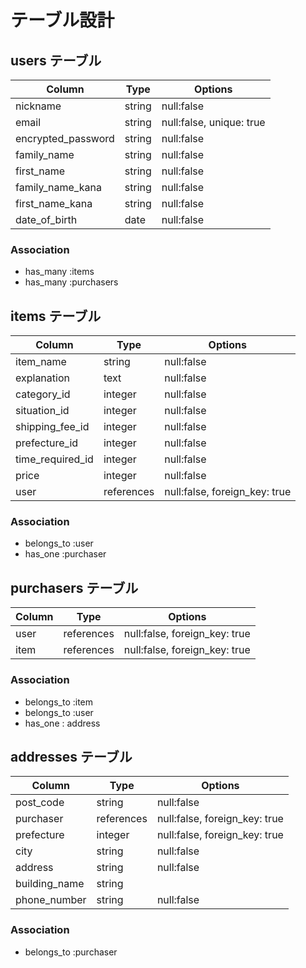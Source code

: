 # テーブル設計

## users テーブル     

| Column             | Type   | Options    |
| -------------------| ------ | -----------|
| nickname            | string | null:false |
| email              | string | null:false, unique: true|
| encrypted_password | string | null:false |
| family_name        | string | null:false |
| first_name         | string | null:false |
| family_name_kana   | string | null:false |
| first_name_kana    | string | null:false |
| date_of_birth      | date   | null:false |

### Association
- has_many :items
- has_many :purchasers

## items テーブル

| Column             | Type   | Options    |
| ------------------ | ------ | ---------- |
| item_name          | string | null:false |
| explanation        | text   | null:false |
| category_id        | integer | null:false |
| situation_id       | integer | null:false |
| shipping_fee_id    | integer | null:false |
| prefecture_id      | integer | null:false |
| time_required_id   | integer | null:false |
| price              | integer | null:false |
| user               | references | null:false, foreign_key: true |

### Association
- belongs_to :user
- has_one :purchaser

## purchasers テーブル

| Column          | Type       | Options    |
| --------------- | ---------- | ---------- |
| user            | references | null:false, foreign_key: true |
| item            | references | null:false, foreign_key: true |

### Association
- belongs_to :item
- belongs_to :user
- has_one : address

## addresses テーブル

| Column             | Type   | Options    |
| ------------------ | ------ | ---------- |
| post_code          | string | null:false |
| purchaser          | references | null:false, foreign_key: true |
| prefecture         | integer | null:false, foreign_key: true |
| city               | string | null:false |
| address            | string | null:false |
| building_name      | string |  |
| phone_number       | string | null:false |



### Association
- belongs_to :purchaser